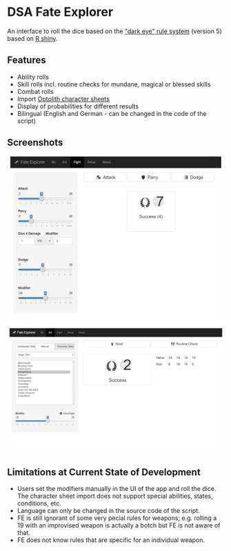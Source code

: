# DSA Fate Explorer

An interface to roll the dice based on the ["dark eye" rule system](https://ulisses-regelwiki.de/index.php/home.html) (version 5) based on [R shiny](https://shiny.rstudio.com/).


## Features

* Ability rolls
* Skill rolls incl. routine checks for mundane, magical or blessed skills
* Combat rolls
* Import [Optolith character sheets](https://optolith.app/en/)
* Display of probabilities for different results
* Bilingual (English and German - can be changed in the code of the script)


## Screenshots

![Image of the combat roll tab](documentation/fe_screenshot_combat.jpg)

![Image of the skill roll tab](documentation/fe_screenshot_magic.jpg)



## Limitations at Current State of Development

* Users set the modifiers manually in the UI of the app and roll the dice. The character sheet import does not support special abilities, states, conditions, etc. 
* Language can only be changed in the source code of the script.
* FE is still ignorant of some very pecial rules for weapons; e.g. rolling a 19 with an improvised weapon is actually a botch but FE is not aware of that.
* FE does not know rules that are specific for an individual weapon.